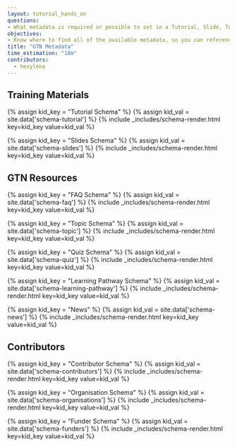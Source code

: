 ```yaml
---
layout: tutorial_hands_on
questions:
- What metadata is required or possible to set in a Tutorial, Slide, Topic, or FAQ
objectives:
- Know where to find all of the available metadata, so you can reference it later.
title: "GTN Metadata"
time_estimation: "10m"
contributors:
  - hexylena
---
```


## Training Materials

{% assign kid_key = "Tutorial Schema" %}
{% assign kid_val = site.data['schema-tutorial'] %}
{% include _includes/schema-render.html key=kid_key value=kid_val %}

{% assign kid_key = "Slides Schema" %}
{% assign kid_val = site.data['schema-slides'] %}
{% include _includes/schema-render.html key=kid_key value=kid_val %}

## GTN Resources

{% assign kid_key = "FAQ Schema" %}
{% assign kid_val = site.data['schema-faq'] %}
{% include _includes/schema-render.html key=kid_key value=kid_val %}

{% assign kid_key = "Topic Schema" %}
{% assign kid_val = site.data['schema-topic'] %}
{% include _includes/schema-render.html key=kid_key value=kid_val %}

{% assign kid_key = "Quiz Schema" %}
{% assign kid_val = site.data['schema-quiz'] %}
{% include _includes/schema-render.html key=kid_key value=kid_val %}

{% assign kid_key = "Learning Pathway Schema" %}
{% assign kid_val = site.data['schema-learning-pathway'] %}
{% include _includes/schema-render.html key=kid_key value=kid_val %}

{% assign kid_key = "News" %}
{% assign kid_val = site.data['schema-news'] %}
{% include _includes/schema-render.html key=kid_key value=kid_val %}

## Contributors

{% assign kid_key = "Contributor Schema" %}
{% assign kid_val = site.data['schema-contributors'] %}
{% include _includes/schema-render.html key=kid_key value=kid_val %}

{% assign kid_key = "Organisation Schema" %}
{% assign kid_val = site.data['schema-organisations'] %}
{% include _includes/schema-render.html key=kid_key value=kid_val %}

{% assign kid_key = "Funder Schema" %}
{% assign kid_val = site.data['schema-funders'] %}
{% include _includes/schema-render.html key=kid_key value=kid_val %}
